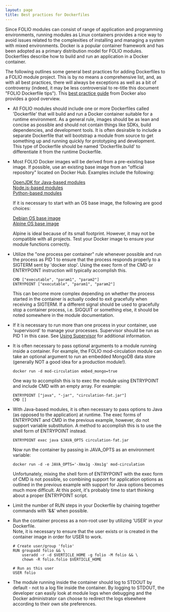 ```yaml
---
layout: page
title: Best practices for Dockerfiles
---
```


Since FOLIO modules can consist of range of application and programming environments, 
running modules as Linux containers provides a nice way to avoid issues related to
the complexities of installing and managing a system with mixed environments.  Docker 
is a popular container framework and has been adopted as a primary distribution 
model for FOLIO modules.  Dockerfiles describe how to build and run an application in 
a Docker container.

The following outlines some general best practices for adding Dockerfiles to
a FOLIO module project.   This is by no means a comprehensive list, and, as with
all best practices, there will always be exceptions as well as a bit of controversy 
(indeed, it may be less controversial to re-title this document "FOLIO Dockerfile 
tips").  This [best practice guide](https://docs.docker.com/engine/userguide/eng-image/dockerfile_best-practices/) 
from Docker also provides a good overview.

* All FOLIO modules should include one or more Dockerfiles called 'Dockerfile' that
will build and run a Docker container suitable for a runtime environment.  As a general
rule, images should be as lean and concise as possible and should not contain things 
like SDKs, build dependencies, and development tools.  It is often desirable to include 
a separate Dockerfile that will bootstrap a module from source to get something up and 
running quickly for prototyping and development. This type of Dockerfile should be named
'Dockerfile.build' to differentiate it from the runtime Dockerfile. 

* Most FOLIO Docker images will be derived from a pre-existing base image.  If possible,
use an existing base image from an "official repository" located on Docker Hub. 
Examples include the following: 

  [OpenJDK for Java-based modules](https://hub.docker.com/_/openjdk)  
  [Node.js-based modules](https://hub.docker.com/_/node)  
  [Python-based modules](https://hub.docker.com/_/python)  

  If it is necessary to start with an OS base image, the following are good choices:

  [Debian OS base image](https://hub.docker.com/_/debian)  
  [Alpine OS base image](https://hub.docker.com/_/alpine)  

  Alpine is ideal because of its small footprint. However, it may not be compatible 
with all projects.  Test your Docker image to ensure your module functions correctly. 

* Utilize the "one process per container" rule whenever possible and run the 
process as PID 1 to ensure that the process responds properly to a SIGTERM sent by
'docker stop'.  Using the exec form of the CMD or ENTRYPOINT instruction will 
typically accomplish this.  

  ```
  CMD ["executable", "param1", "param2"]
  ENTRYPOINT ["executable", "param1", "param2"]

  ```

  This can become more complex depending on whether the process started in the container
is actually coded to exit gracefully when receiving a SIGTERM. If a different signal
should be used to gracefully stop a container process, i.e. SIGQUIT or something else, 
it should be noted somewhere in the module documentation.  

* If it is necessary to run more than one process in your container,  use 'supervisord'
to manage your processes. Supervisor should be run as PID 1 in this case.
See [Using Supervisor](https://docs.docker.com/engine/admin/using_supervisord/) for
additional information.

* It is often necessary to pass optional arguments to a module running inside a 
container.  For example,  the FOLIO  mod-circulation module can take an optional 
argument to run an embedded MongoDB data store (generally NOT a good idea for a production
module!).  

  ```
  docker run -d mod-circulation embed_mongo=true 

  ```

  One way to accomplish this is to exec the module using ENTRYPOINT
and include CMD with an empty array. For example:

  ```
  ENTRYPOINT ["java", "-jar", "circulation-fat.jar"]
  CMD []

  ```

* With Java-based modules, it is often necessary to pass options to Java
  (as opposed to the application) at runtime.   The exec forms of ENTRYPOINT
  and CMD in the previous example, however, do not support variable substitution.
  A method to accomplish this is to use the shell form of ENTRYPOINT instead. 

  ```
  ENTRYPOINT exec java $JAVA_OPTS circulation-fat.jar

  ```

  Now run the container by passing in JAVA_OPTS as an environment
  variable:

  ```
  docker run -d -e JAVA_OPTS='-Xmx1g -Xms1g' mod-circulation 

  ```

  Unfortunately, mixing the shell form of ENTRYPOINT with the exec form of CMD 
  is not possible, so combining support for application options as outlined
  in the previous example with support for Java options becomes much more 
  difficult.  At this point, it's probably time to start thinking about a proper
  ENTRYPOINT script.  
  
* Limit the number of RUN steps in your Dockerfile by chaining together commands with
  '&&' when possible.

* Run the container process as a non-root user by utilizing 'USER' in your Dockerfile.  
Note, it is necessary to ensure that the user exists or is created in the container image 
in order for USER to work. 

  ```
  # Create user/group 'folio'
  RUN groupadd folio && \
      useradd -r -d $VERTICLE_HOME -g folio -M folio && \
      chown -R folio.folio $VERTICLE_HOME

  # Run as this user
  USER folio

  ```

* The module running inside the container should log to STDOUT by default - not to a log 
file inside the container.  By logging to STDOUT,  the developer can easily look at
module logs when debugging and the Docker administrator can choose to redirect the logs 
elsewhere according to their own site preferences. 
